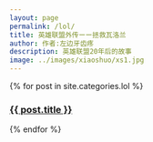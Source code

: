 ```yaml
---
layout: page
permalink: /lol/
title: 英雄联盟外传ーー拯救瓦洛兰
author: 作者:左边牙齿疼
description: 英雄联盟20年后的故事
image: ../images/xiaoshuo/xs1.jpg
---
```

<div class="posts">
  {% for post in site.categories.lol %}
    <article class="post">
      <h3><a href="{{ site.baseurl }}{{ post.url }}">{{ post.title }}</a></h3>
    </article>
  {% endfor %}
</div>
